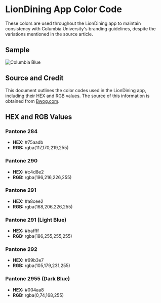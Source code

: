 # LionDining App Color Code

These colors are used throughout the LionDining app to maintain consistency with Columbia University's branding guidelines, despite the variations mentioned in the source article.

## Sample 
![Columbia Blue]([https://github.com/cathzzr2/LionDining/blob/main/Assets/columbia-blue-color-code.png])

## Source and Credit
This document outlines the color codes used in the LionDining app, including their HEX and RGB values. The source of this information is obtained from [Bwog.com](https://bwog.com/2016/09/nobody-knows-what-columbia-blue-is/).

## HEX and RGB Values

### Pantone 284
- **HEX:** #75aadb
- **RGB:** rgba(117,170,219,255)

### Pantone 290
- **HEX:** #c4d8e2
- **RGB:** rgba(196,216,226,255)

### Pantone 291
- **HEX:** #a8cee2
- **RGB:** rgba(168,206,226,255)

### Pantone 291 (Light Blue)
- **HEX:** #baffff
- **RGB:** rgba(186,255,255,255)

### Pantone 292
- **HEX:** #69b3e7
- **RGB:** rgba(105,179,231,255)

### Pantone 2955 (Dark Blue)
- **HEX:** #004aa8
- **RGB:** rgba(0,74,168,255)
